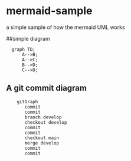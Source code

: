 # mermaid-sample
a simple sample of how the mermaid UML works


##simple diagram


```mermaid
  graph TD;
      A-->B;
      A-->C;
      B-->D;
      C-->D;
```



## A git commit diagram

```mermaid
    gitGraph
       commit
       commit
       branch develop
       checkout develop
       commit
       commit
       checkout main
       merge develop
       commit
       commit
```


